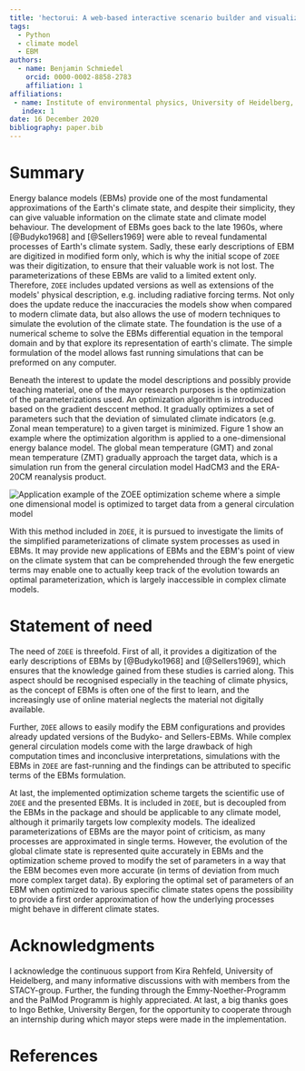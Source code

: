 ```yaml
---
title: 'hectorui: A web-based interactive scenario builder and visualization application for the Hector climate model'
tags:
  - Python
  - climate model
  - EBM
authors:
  - name: Benjamin Schmiedel
    orcid: 0000-0002-8858-2783
    affiliation: 1
affiliations:
 - name: Institute of environmental physics, University of Heidelberg, Germany
   index: 1
date: 16 December 2020
bibliography: paper.bib
---
```


# Summary

Energy balance models (EBMs) provide one of the most fundamental approximations of the Earth's climate state, 
and despite their simplicity, they can give valuable information on the climate state and climate model behaviour. 
The development of EBMs goes back to the late 1960s, where [@Budyko1968] and [@Sellers1969] were able to reveal
fundamental processes of Earth's climate system. Sadly, these early descriptions of EBM are digitized in modified form only,
which is why the initial scope of `ZOEE` was their digitization, to ensure that their valuable work is not lost.
The parameterizations of these EBMs are valid to a limited extent only. Therefore, `ZOEE` includes updated versions 
as well as extensions of the models' physical description, e.g. including radiative forcing terms. Not only does the update
reduce the inaccuracies the models show when compared to modern climate data, but also allows the use of modern techniques
to simulate the evolution of the climate state.
The foundation is the use of a numerical scheme to solve the EBMs differential equation in the temporal domain and by that
explore its representation of earth's climate. The simple formulation of the model allows fast running simulations that can
be preformed on any computer. 

Beneath the interest to update the model descriptions and possibly provide teaching material, 
one of the mayor research purposes is the optimization of the parameterizations used.
An optimization algorithm is introduced based on the gradient desccent method. It gradually optimizes a set of parameters
such that the deviation of simulated climate indicators (e.g. Zonal mean temperature) to a given target is minimized. 
Figure 1 show an example where the optimization algorithm is applied to a one-dimensional energy balance model. The 
global mean temperature (GMT) and zonal mean temperature (ZMT) gradually approach the target data, 
which is a simulation run from the general circulation model HadCM3 and the ERA-20CM reanalysis product.

![Application example of the ZOEE optimization scheme where a simple one dimensional model is optimized to target data 
from a general circulation model](figures/figure1.png)

With this method included in `ZOEE`, it is pursued to investigate the limits of the simplified parameterizations of 
climate system processes as used in EBMs. 
It may provide new applications of EBMs and the EBM's point of view on the climate system that can be comprehended
through the few energetic terms may enable one to actually keep track of the evolution towards an optimal parameterization, 
which is largely inaccessible in complex climate models.

# Statement of need

The need of `ZOEE` is threefold. First of all, it provides a digitization of the early descriptions of EBMs by [@Budyko1968] 
and [@Sellers1969], which ensures that the knowledge gained from these studies is carried along. This aspect should be 
recognised especially in the teaching of climate physics, as the concept of EBMs is often one of the first to learn, 
and the increasingly use of online material neglects the material not digitally available. 

Further, `ZOEE` allows to easily modify the EBM configurations and provides already updated versions of the 
Budyko- and Sellers-EBMs. While complex general circulation models come with the large drawback of high computation times 
and inconclusive interpretations, simulations with the EBMs in `ZOEE` are fast-running and the findings can be 
attributed to specific terms of the EBMs formulation. 

At last, the implemented optimization scheme targets the scientific use of `ZOEE` and the presented EBMs.
It is included in `ZOEE`, but is decoupled from the EBMs in the package and should be applicable to any climate model, 
although it primarily targets low complexity models. The idealized parameterizations of EBMs are the mayor point of criticism, 
as many processes are approximated in single terms. However, the evolution of the 
global climate state is represented quite accurately in EBMs and the optimization scheme proved to modify the set of 
parameters in a way that the EBM becomes even more accurate (in terms of deviation from much more complex target data).
By exploring the optimal set of parameters of an EBM when optimized to various specific climate states opens the possibility
to provide a first order approximation of how the underlying processes might behave in different climate states. 

# Acknowledgments

I acknowledge the continuous support from Kira Rehfeld, University of Heidelberg, and many informative discussions with 
with members from the STACY-group. 
Further, the funding through the Emmy-Noether-Programm and the PalMod Programm is highly appreciated. At last, a big thanks
goes to Ingo Bethke, University Bergen, for the opportunity to cooperate through an internship during which mayor 
steps were made in the implementation. 
# References
